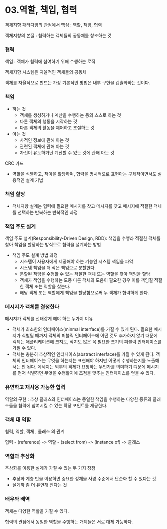 # 03.역할, 책입, 협력

객체지향 패러다임의 관점에서 핵심 : 역할, 책임, 협력

객체지향의 본질 : 협력하는 객체들의 공동체를 창조하는 것

### 협력

책임 : 객체가 협력에 참여하기 위해 수행하는 로직

객체지향 시스템은 자율적인 객체들의 공동체

객체를 자율적으로 만드는 가장  기본적인 방법은 내부 구현을 캡슐화하는 것이다.

### 책임

- 하는 것
  - 객체를 생성하거나 계산을 수행하는 등의 스스로 하는 것
  - 다른 객체의 행동을 시작하는 것
  - 다른 객체의 활동을 제어하고 조절하는 것
- 아는 것
  - 사적인 정보에 관해 아는 것
  - 관련된 객체에 관해 아는 것
  - 자신이 유도하거난 계산할 수 있는 것에 관해 아는 것

CRC 카드

- 역할을 식별하고, 책이을 할당하며, 협력을 명시적으로 표현아는 구체적이면서도 실용적인 설계 기법

### 책임 할당

- 객체지향 설계는 협력에 필요한 메시지를 찾고 메시지를 찾고 메시지에 적절한 객체를 선택하는 반복하는 반복적인 과정



### 책임 주도 설계

책임 주도 설계(Responsibility-Driven Design, RDD): 책임을 수앻라 적절한 객체를 찾아 책임을 할당하는 방식으로 협력을 설계하는 방법

- 책임 주도 설계 방법 과정
  - 시스템이 사용자에게 제공해야 하는 기능인 시스템 책임을 파악
  - 시스템 책임을 더 작은 책임으로 분할한다.
  - 분할된 책임을 수행할 수 있는 적절한 객체 또는 역할을 찾아 책임을 할당
  - 객체가 책임을 수행하는 도중 다른 객체의 도움이 필요한 경우 이를 책임질 적절한 객체 또는 역할을 찾는다.
  - 해당 객체 또는 역할에게 책임을 할당함으로써 두 객체가 협력하게 한다.



### 메시지가 객체를 결정한다

메시지가 객체를 선태갛게 해야 하는 두가지 이유

- 객체가 최소한의 인터페이스(minmal interface)를 가질 수 있게 된다. 필요한 메시지가 식별될 때까지 객체의 퍼블릭 인터페이스에 어떤 것도 추가하지 않기 때문에 객체는 애플리케이션에 크지도, 작지도 않은 꼭 필요한 크기의 퍼블릭 인터페이스를 가질 수 있다.
- 객체는 충분히 추상적인 인터페이스(abstract interface)를 가질 수 있게 된다. 객체의 인터페이스는 무엇을 하는지는 표현해야 하지만 어떻게 수행하는지를 노출해서는 안 된다. 메세지는 외부의 객체가 요청하는 무언가를 의미하기 떄문에 메시지를 먼저 식별하면 무엇을 수행할지에 초점을 맞추는 인터페이스를 얻을 수 있다.

### 유연하고 재사용 가능한 협력

역할의 구현 : 추상 클래스와 인터페이스는 동일한 책임을 수행하는 다양한 종류의 클래스들을 협력에 참여시킬 수  있는 확장 포인트를 제공한다.

### 객체 대 역할

협력, 역할, 객체 , 클래스 의 관계

협력 - (reference) -> 역할 - (select from) ->  (instance of) -> 클래스



### 역할과 추상화

추상화를 이용한 설계가 가질 수 있는 두 가지 장점

- 추상화 게층 만을 이용하면 중요한 정채을 사윙 수준에서 단순화 할 수 있다는 것
- 설게까 좀 더 유연해 진다는 것

### 배우와 배역

객체는 다양한 역할을 가질 수 있다.

협력의 관점에서 동일한 역할을 수행하는 개체들은 서로 대체 가능하다.

